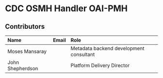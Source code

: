 # CDC OSMH Handler OAI-PMH

## Contributors

Name            | Email                     | Role
:---            | :---                      | :---
Moses Mansaray  | <moses AT doraventures DOT com>  | Metadata backend development consultant
John Shepherdson  | <john DOT shepherdson AT cessda DOT eu>  |Platform Delivery Director
